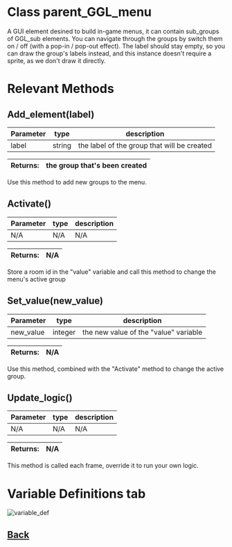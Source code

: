 # Class parent_GGL_menu

A GUI element desined to build in-game menus, it can contain sub_groups of GGL_sub elements.
You can navigate through the groups by switch them on / off (with a pop-in / pop-out effect).
The label should stay empty, so you can draw the group's labels instead, and this instance doesn't require a sprite,
as we don't draw it directly.

# Relevant Methods


## Add_element(label)

| Parameter   |  type   |              description                   |
|--           |       --|--                                          |
|   label     | string  | the label of the group that will be created |

| Returns:  | the group that's been created |
|--         |                             --|

Use this method to add new groups to the menu.


## Activate()

| Parameter   |  type   |              description                   |
|--           |       --|--                                          |
|    N/A      |   N/A   |                    N/A                     |

| Returns:  | N/A |
|--         |   --|

Store a room id in the "value" variable and call this method to change the menu's active group


## Set_value(new_value)
| Parameter   |  type    |              description                   |
|--           |        --|--                                          |
| new_value   | integer  | the new value of the "value" variable      |

| Returns:  | N/A |
|--         |                             --|

Use this method, combined with the "Activate" method to change the active group.

## Update_logic()
| Parameter   |  type   |              description                   |
|--           |       --|--                                          |
|    N/A      |   N/A   |                    N/A                     |

| Returns:  | N/A |
|--         |   --|

This method is called each frame, override it to run your own logic.

# Variable Definitions tab

![variable_def](%5Benter%20link%20description%20here%5D%28https://github.com/Ced30/GML-GUI-Library-GGL-Documentation/blob/main/Images/API/GGL_instance/parent_GGL_menu.png%29)

## [Back](https://github.com/Ced30/GML-GUI-Library-GGL-Documentation/blob/main/API/Instance%20Classes.md)
